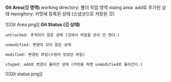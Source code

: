 **Git Area(깃 영역)**
	working directory: 폴더 작업 영역
	staing area: add로 추가된 상태
	repogitory: 커밋에 등록된 상태 (스냅샷으로 저장된 것)

![[Git Area.png]]
**Git Status (깃 상태)**

	untracked: 추적되지 않은 상태 (깃에서 파일을 관리 안 한다.)

	unmodified: 변경이 되지 않은 상태

	modified: 변경된 파일(수정이 있었던 파일)

	staged: add로 변경이 올라간 상태 (커밋을 하면 unmodified로 돌아간다.)
	

![[Git status.png]]